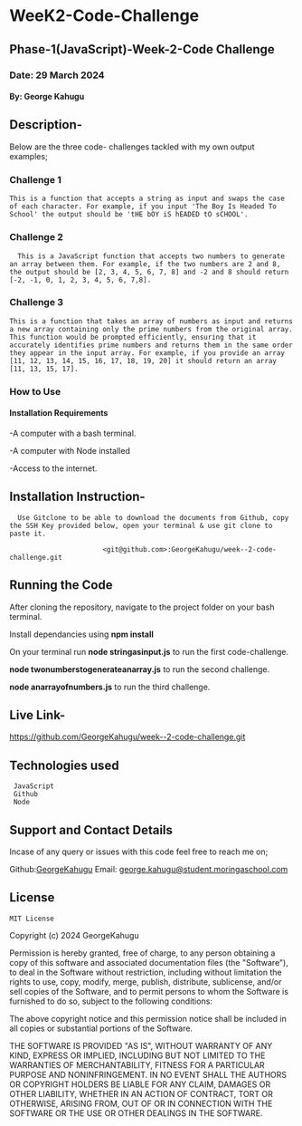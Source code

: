 # WeeK2-Code-Challenge

## Phase-1(JavaScript)-Week-2-Code Challenge

### Date: 29 March 2024

#### By: George Kahugu

## Description-

   Below are the three code- challenges tackled with my own output examples;

### Challenge 1

    This is a function that accepts a string as input and swaps the case of each character. For example, if you input 'The Boy Is Headed To School' the output should be 'tHE bOY iS hEADED tO sCHOOL'.

### Challenge 2

      This is a JavaScript function that accepts two numbers to generate an array between them. For example, if the two numbers are 2 and 8, the output should be [2, 3, 4, 5, 6, 7, 8] and -2 and 8 should return [-2, -1, 0, 1, 2, 3, 4, 5, 6, 7,8].

### Challenge 3

    This is a function that takes an array of numbers as input and returns a new array containing only the prime numbers from the original array. This function would be prompted efficiently, ensuring that it accurately identifies prime numbers and returns them in the same order they appear in the input array. For example, if you provide an array [11, 12, 13, 14, 15, 16, 17, 18, 19, 20] it should return an array [11, 13, 15, 17].

### How to Use

#### Installation Requirements

   -A computer with a bash terminal.

   -A computer with Node installed

   -Access to the internet.

## Installation Instruction-

      Use Gitclone to be able to download the documents from Github, copy the SSH Key provided below, open your terminal & use git clone to paste it.

                           <git@github.com>:GeorgeKahugu/week--2-code-challenge.git

## Running the Code

 After cloning the repository, navigate to the project folder on your bash terminal.

 Install dependancies using  **npm install**

   On your terminal run **node stringasinput.js** to run the first code-challenge.

   **node twonumberstogenerateanarray.js** to run the second challenge.

   **node anarrayofnumbers.js** to run the third challenge.

## Live Link-

<https://github.com/GeorgeKahugu/week--2-code-challenge.git>

## Technologies used

     JavaScript
     Github
     Node

## Support and Contact Details

 Incase of any query or issues with this code feel free to reach me on;

 Github:[GeorgeKahugu](https://github.com/GeorgeKahugu)
   Email: <george.kahugu@student.moringaschool.com>

## License

    MIT License

Copyright (c) 2024 GeorgeKahugu

Permission is hereby granted, free of charge, to any person obtaining a copy
of this software and associated documentation files (the "Software"), to deal
in the Software without restriction, including without limitation the rights
to use, copy, modify, merge, publish, distribute, sublicense, and/or sell
copies of the Software, and to permit persons to whom the Software is
furnished to do so, subject to the following conditions:

The above copyright notice and this permission notice shall be included in all
copies or substantial portions of the Software.

THE SOFTWARE IS PROVIDED "AS IS", WITHOUT WARRANTY OF ANY KIND, EXPRESS OR
IMPLIED, INCLUDING BUT NOT LIMITED TO THE WARRANTIES OF MERCHANTABILITY,
FITNESS FOR A PARTICULAR PURPOSE AND NONINFRINGEMENT. IN NO EVENT SHALL THE
AUTHORS OR COPYRIGHT HOLDERS BE LIABLE FOR ANY CLAIM, DAMAGES OR OTHER
LIABILITY, WHETHER IN AN ACTION OF CONTRACT, TORT OR OTHERWISE, ARISING FROM,
OUT OF OR IN CONNECTION WITH THE SOFTWARE OR THE USE OR OTHER DEALINGS IN THE
SOFTWARE.

